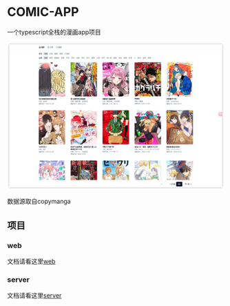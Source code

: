 # COMIC-APP

一个typescript全栈的漫画app项目

![图片](https://raw.githubusercontent.com/Lstmxx/picx-images-hosting/master/image.7p4yctjp4.webp)

数据源取自copymanga

<!-- ## 功能

- 支持h5
-  -->

## 项目

### web

文档请看这里[web](https://github.com/Lstmxx/comic-app/blob/main/apps/web/README.md)

### server

文档请看这里[server](https://github.com/Lstmxx/comic-app/blob/main/apps/server/README.md)
